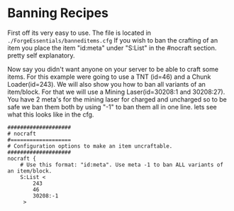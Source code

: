 # Banning Recipes
First off its very easy to use.
The file is located in `./ForgeEssentials/banneditems.cfg`
If you wish to ban the crafting of an item you place the item "id:meta" under "S:List" in the #nocraft section. pretty self explanatory.

Now say you didn't want anyone on your server to be able to craft some items. For this example were going to use a TNT (id=46) and a Chunk Loader(id=243). We will also show you how to ban all variants of an item/block. For that we will use a Mining Laser(id=30208:1 and 30208:27). You have 2 meta's for the mining laser for charged and uncharged so to be safe we ban them both by using "-1" to ban them all in one line.
lets see what this looks like in the cfg.


    ####################
    # nocraft
    #===================
    # Configuration options to make an item uncraftable.
    ####################
    nocraft {
        # Use this format: "id:meta". Use meta -1 to ban ALL variants of an item/block.
        S:List <
            243
            46
            30208:-1
         >